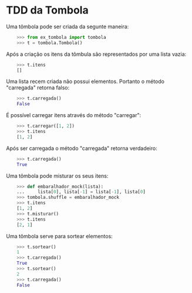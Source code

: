 # TDD da Tombola

Uma tômbola pode ser criada da segunte maneira: 

```python
    >>> from ex_tombola import tombola
    >>> t = tombola.Tombola()

```

Após a criação os itens da tômbula são representados por uma lista vazia:

```python
    >>> t.itens
    []

```

Uma lista recem criada não possui elementos. Portanto o método "carregada" retorna falso:
```python
    >>> t.carregada()
    False

```

É possível carregar itens através do método "carregar":

```python
    >>> t.carregar([1, 2])
    >>> t.itens
    [1, 2]

```

Após ser carregada o método "carregada" retorna verdadeiro:

```python
    >>> t.carregada()
    True

```

Uma tômbola pode misturar os seus itens:

```python
    >>> def embaralhador_mock(lista):
    ...     lista[0], lista[-1] = lista[-1], lista[0]
    >>> tombola.shuffle = embaralhador_mock
    >>> t.itens
    [1, 2]
    >>> t.misturar()
    >>> t.itens
    [2, 1]

```

Uma tômbola serve para sortear elementos:

```python
    >>> t.sortear()
    1
    >>> t.carregada()
    True
    >>> t.sortear()
    2
    >>> t.carregada()
    False

```